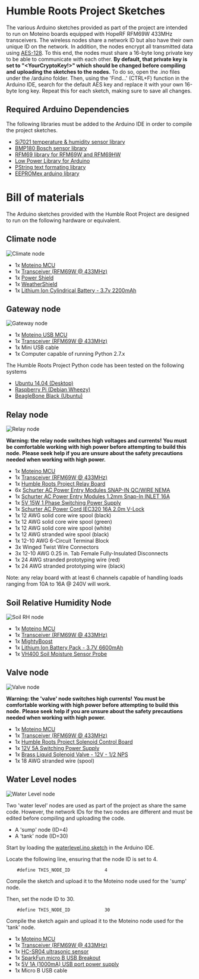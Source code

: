 # Humble Roots Project Sketches

The various Arduino sketches provided as part of the project are intended to run on Moteino boards equipped with HopeRF RFM69W 433MHz transceivers.
The wireless nodes share a network ID but also have their own unique ID on the network.
In addition, the nodes encrypt all transmitted data using [AES-128](https://en.wikipedia.org/wiki/Advanced_Encryption_Standard).
To this end, the nodes must share a 16-byte long private key to be able to communicate with each other.
**By default, that private key is set to "&lt;YourCryptoKey!&gt;" which should be changed before compiling and uploading the sketches to the nodes.**
To do so, open the .ino files under the /arduino folder.
Then, using the 'Find...' (CTRL+F) function in the Arduino IDE, search for the default AES key and replace it with your own 16-byte long key.
Repeat this for each sketch, making sure to save all changes.

## Required Arduino Dependencies

The following libraries must be added to the Arduino IDE in order to compile the project sketches.

* [Si7021 temperature & humidity sensor library](https://github.com/LowPowerLab/SI7021)
* [BMP180 Bosch sensor library](https://github.com/LowPowerLab/SFE_BMP180)
* [RFM69 library for RFM69W and RFM69HW](https://github.com/LowPowerLab/RFM69)
* [Low Power Library for Arduino](https://github.com/LowPowerLab/LowPower)
* [PString text formating library](http://arduiniana.org/libraries/PString/)
* [EEPROMex arduino library](http://playground.arduino.cc/Code/EEPROMex)

# Bill of materials

The Arduino sketches provided with the Humble Root Project are designed to run on the following hardware or equivalent.

## Climate node

![Climate node](../docs/pics/climate.jpg "Climate node")

* 1x [Moteino MCU](https://lowpowerlab.com/shop/index.php?_route_=moteino-r4)
* 1x [Transceiver (RFM69W @ 433MHz)](https://lowpowerlab.com/shop/index.php?_route_=Moteino/RFM69W)
* 1x [Power Shield](https://lowpowerlab.com/shop/index.php?_route_=powershield)
* 1x [WeatherShield](https://lowpowerlab.com/shop/index.php?_route_=weathershield)
* 1x [Lithium Ion Cylindrical Battery - 3.7v 2200mAh](http://www.adafruit.com/products/1781)

## Gateway node

![Gateway node](../docs/pics/gateway.jpg "Gateway node")

* 1x [Moteino USB MCU](https://lowpowerlab.com/shop/index.php?_route_=Moteino/moteinousb)
* 1x [Transceiver (RFM69W @ 433MHz)](https://lowpowerlab.com/shop/index.php?_route_=Moteino/RFM69W)
* 1x Mini USB cable
* 1x Computer capable of running Python 2.7.x

The Humble Roots Project Python code has been tested on the following systems

* [Ubuntu 14.04 (Desktop)](http://www.ubuntu.com/download/desktop)
* [Raspberry Pi (Debian Wheezy)](https://www.raspberrypi.org/downloads/)
* [BeagleBone Black (Ubuntu)](http://elinux.org/BeagleBoardUbuntu)

## Relay node


![Relay node](../docs/pics/relay.jpg "Relay node")

**Warning: the relay node switches high voltages and currents!**
**You must be comfortable working with high power before attempting to build this node.**
**Please seek help if you are unsure about the safety precautions needed when working with high power.**

* 1x [Moteino MCU](https://lowpowerlab.com/shop/index.php?_route_=moteino-r4)
* 1x [Transceiver (RFM69W @ 433MHz)](https://lowpowerlab.com/shop/index.php?_route_=Moteino/RFM69W)
* 1x [Humble Roots Project Relay Board](../hardware)
* 6x [Schurter AC Power Entry Modules SNAP-IN QC/WIRE NEMA](http://www.mouser.com/ProductDetail/Schurter/43000703/?qs=%2fha2pyFaduhBCtkGZdsCVlhWWizSnRMPw8sJ%2fGTwrMM%3d)
* 1x [Schurter AC Power Entry Modules 1.2mm Snap-In INLET 16A](http://www.mouser.com/ProductDetail/Schurter/47938000/?qs=%2fha2pyFaduhGWt2JM6mVJBsIsAazDcRYIle0WaEJEYg%3d)
* 1x [5V 15W 1 Phase Switching Power Supply](http://www.mouser.com/ProductDetail/Delta-Electronics/PMC-05V015W1AA/?qs=%2fha2pyFaduizDshZ3pRHk%252b4oUL4ABMASMDXLfTCPQpmGsWLxuiTqMg%3d%3d)
* 1x [Schurter AC Power Cord IEC320 16A 2.0m V-Lock](http://www.mouser.com/ProductDetail/Schurter/60512047/?qs=%2fha2pyFadujHgsyMbK9CuAgas3C%2fAR3tHzhqGgnq5LWE1rj9bAwi2g%3d%3d)
* 1x 12 AWG solid core wire spool (black)
* 1x 12 AWG solid core wire spool (green)
* 1x 12 AWG solid core wire spool (white)
* 1x 12 AWG stranded wire spool (black)
* 1x 12-10 AWG 6-Circuit Terminal Block
* 3x Winged Twist Wire Connectors
* 3x 12-10 AWG 0.25 in. Tab Female Fully-Insulated Disconnects
* 1x 24 AWG stranded prototyping wire (red)
* 1x 24 AWG stranded prototyping wire (black)

Note: any relay board with at least 6 channels capable of handling loads ranging from 10A to 16A @ 240V will work.

## Soil Relative Humidity Node

![Soil RH node](../docs/pics/soilrh.jpg "Soil RH node")

* 1x [Moteino MCU](https://lowpowerlab.com/shop/index.php?_route_=moteino-r4)
* 1x [Transceiver (RFM69W @ 433MHz)](https://lowpowerlab.com/shop/index.php?_route_=Moteino/RFM69W)
* 1x [MightyBoost](https://lowpowerlab.com/shop/index.php?_route_=mightyboost)
* 1x [Lithium Ion Battery Pack - 3.7V 6600mAh](http://www.adafruit.com/products/353)
* 1x [VH400 Soil Moisture Sensor Probe](http://www.vegetronix.com/Products/VH400/)

## Valve node

![Valve node](../docs/pics/valve.jpg "Valve node")

**Warning: the 'valve' node switches high currents!**
**You must be comfortable working with high power before attempting to build this node.**
**Please seek help if you are unsure about the safety precautions needed when working with high power.**

* 1x [Moteino MCU](https://lowpowerlab.com/shop/index.php?_route_=moteino-r4)
* 1x [Transceiver (RFM69W @ 433MHz)](https://lowpowerlab.com/shop/index.php?_route_=Moteino/RFM69W)
* 1x [Humble Roots Project Solenoid Control Board](../hardware)
* 1x [12V 5A Switching Power Supply](http://www.adafruit.com/product/352)
* 1x [Brass Liquid Solenoid Valve - 12V - 1/2 NPS](http://www.adafruit.com/products/996)
* 1x 18 AWG stranded wire (spool)

## Water Level nodes

![Water Level node](../docs/pics/waterlevel.jpg "Water Level node")

Two 'water level' nodes are used as part of the project as share the same code.
However, the network IDs for the two nodes are different and must be edited before compiling and uploading the code.

* A 'sump' node (ID=4)
* A 'tank' node (ID=30)

Start by loading the [waterlevel.ino sketch](./waterlevel/waterlevel.ino) in the Arduino IDE.

Locate the following line, ensuring that the node ID is set to 4.

```
	#define THIS_NODE_ID             4
```

Compile the sketch and upload it to the Moteino node used for the 'sump' node.

Then, set the node ID to 30.

```
	#define THIS_NODE_ID             30
```

Compile the sketch again and upload it to the Moteino node used for the 'tank' node.

* 1x [Moteino MCU](https://lowpowerlab.com/shop/index.php?_route_=moteino-r4)
* 1x [Transceiver (RFM69W @ 433MHz)](https://lowpowerlab.com/shop/index.php?_route_=Moteino/RFM69W)
* 1x [HC-SR04 ultrasonic sensor](https://lowpowerlab.com/shop/index.php?_route_=HC-SR04)
* 1x [SparkFun micro B USB Breakout](https://www.sparkfun.com/products/12035)
* 1x [5V 1A (1000mA) USB port power supply](http://www.adafruit.com/products/501)
* 1x Micro B USB cable
